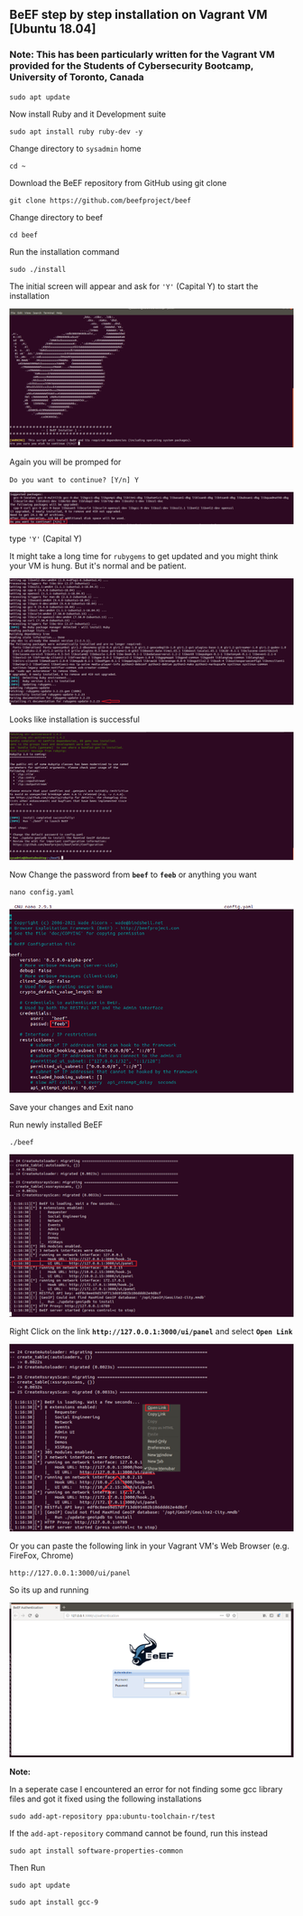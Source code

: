 ## BeEF step by step installation on Vagrant VM [Ubuntu 18.04]
### Note: This has been particularly written for the Vagrant VM provided for the Students of Cybersecurity Bootcamp, University of Toronto, Canada

```
sudo apt update
```

Now install Ruby and it Development suite

```
sudo apt install ruby ruby-dev -y
```

Change directory to `sysadmin` home

```
cd ~
```

Download the BeEF repository from GitHub using git clone

```
git clone https://github.com/beefproject/beef
```

Change directory to beef


```
cd beef
```

Run the installation command

```
sudo ./install
```

The initial screen will appear and ask for `'Y'` (Capital Y) to start the installation

![](Images/beef-initial-installation-screenshot.PNG)

Again you will be promped for

`Do you want to continue? [Y/n] Y`

![](Images/again-promted-for-do-you-want-to-contnue.png)

type `'Y'` (Capital Y)

It might take a long time for `rubygems` to get updated and you might think your VM is hung. But it's normal and be patient.

![](Images/long-update-time-for-ruby-gem.png)

Looks like installation is successful

![](Images/Instllation-done.PNG)


Now Change the password from **`beef`** to **`feeb`** or anything you want

```
nano config.yaml
```

![](Images/change-the-password.png)

Save your changes and Exit nano

Run newly installed BeEF

```
./beef
```

![](Images/beef-server-started.png)

Right Click on the link **`http://127.0.0.1:3000/ui/panel`** and select **`Open Link`**

![](Images/open-in-web-browser.png)

Or you can paste the following link in your Vagrant VM's Web Browser (e.g. FireFox, Chrome)

```
http://127.0.0.1:3000/ui/panel
```

So its up and running

![](Images/finally-here.png)


**Note:**

In a seperate case I encountered an error for not finding some gcc library files and got it fixed using the following installations

```
sudo add-apt-repository ppa:ubuntu-toolchain-r/test
```

If the `add-apt-repository` command cannot be found, run this instead


```
sudo apt install software-properties-common
```

Then Run

```
sudo apt update
```

```
sudo apt install gcc-9
```